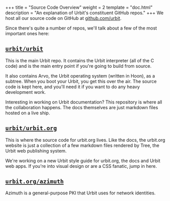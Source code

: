 +++
title = "Source Code Overview"
weight = 2
template = "doc.html"
description = "An explanation of Urbit's constituent GitHub repos."
+++
We host all our source code on GitHub at [github.com/urbit](https://github.com/urbit).

Since there's quite a number of repos, we'll talk about a few of the most
important ones here:

## [`urbit/urbit`](https://github.com/urbit/urbit)

This is the main Urbit repo. It contains the Urbit interpreter (all of the C code) and is the main entry point if you're going to build from source.

It also contains Arvo, the Urbit operating system (written in Hoon), as a subtree. When you boot your Urbit, you get this over the air. The source code is kept here, and you'll need it if you want to do any heavy development work.


Interesting in working on Urbit documentation? This repository is where all the collaboration happens. The docs themselves are just markdown files hosted on a live ship.

## [`urbit/urbit.org`](https://github.com/urbit/urbit.org)

This is where the source code for urbit.org lives. Like the docs, the urbit.org website is just a collection of a few markdown files rendered by Tree, the Urbit web publishing system.

We're working on a new Urbit style guide for urbit.org, the docs and Urbit web apps. If you're into visual design or are a CSS fanatic, jump in here.

## [`urbit.org/azimuth`](https://github.com/urbit/azimuth)

Azimuth is a general-purpose PKI that Urbit uses for network identities.
